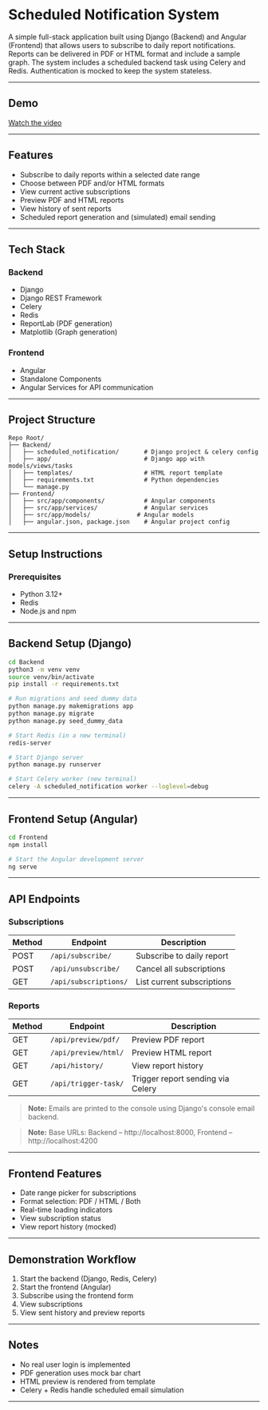 # Scheduled Notification System

A simple full-stack application built using Django (Backend) and Angular (Frontend) that allows users to subscribe to daily report notifications. Reports can be delivered in PDF or HTML format and include a sample graph. The system includes a scheduled backend task using Celery and Redis. Authentication is mocked to keep the system stateless.

---

## Demo

[Watch the video](https://www.youtube.com/watch?v=nezOwgWVxgY)

---

## Features

* Subscribe to daily reports within a selected date range
* Choose between PDF and/or HTML formats
* View current active subscriptions
* Preview PDF and HTML reports
* View history of sent reports
* Scheduled report generation and (simulated) email sending

---

## Tech Stack

### Backend

* Django
* Django REST Framework
* Celery
* Redis
* ReportLab (PDF generation)
* Matplotlib (Graph generation)

### Frontend

* Angular
* Standalone Components
* Angular Services for API communication

---

## Project Structure

```
Repo Root/
├── Backend/
│   ├── scheduled_notification/       # Django project & celery config
│   ├── app/                          # Django app with models/views/tasks
│   ├── templates/                    # HTML report template
│   ├── requirements.txt              # Python dependencies
│   └── manage.py
├── Frontend/
│   ├── src/app/components/           # Angular components
│   ├── src/app/services/             # Angular services
│   ├── src/app/models/             # Angular models
│   ├── angular.json, package.json    # Angular project config
```

---

## Setup Instructions

### Prerequisites

* Python 3.12+
* Redis
* Node.js and npm

---

## Backend Setup (Django)

```bash
cd Backend
python3 -m venv venv
source venv/bin/activate
pip install -r requirements.txt

# Run migrations and seed dummy data
python manage.py makemigrations app
python manage.py migrate
python manage.py seed_dummy_data

# Start Redis (in a new terminal)
redis-server

# Start Django server
python manage.py runserver

# Start Celery worker (new terminal)
celery -A scheduled_notification worker --loglevel=debug
```

---

## Frontend Setup (Angular)

```bash
cd Frontend
npm install

# Start the Angular development server
ng serve
```

---

## API Endpoints

### Subscriptions

| Method | Endpoint              | Description                |
| ------ | --------------------- | -------------------------- |
| POST   | `/api/subscribe/`     | Subscribe to daily report  |
| POST   | `/api/unsubscribe/`   | Cancel all subscriptions   |
| GET    | `/api/subscriptions/` | List current subscriptions |

### Reports

| Method | Endpoint             | Description                       |
| ------ | -------------------- | --------------------------------- |
| GET    | `/api/preview/pdf/`  | Preview PDF report                |
| GET    | `/api/preview/html/` | Preview HTML report               |
| GET    | `/api/history/`      | View report history               |
| GET    | `/api/trigger-task/` | Trigger report sending via Celery |

> **Note:** Emails are printed to the console using Django's console email backend.

> **Note:** Base URLs: Backend – http://localhost:8000, Frontend – http://localhost:4200
---

## Frontend Features

* Date range picker for subscriptions
* Format selection: PDF / HTML / Both
* Real-time loading indicators
* View subscription status
* View report history (mocked)

---

## Demonstration Workflow

1. Start the backend (Django, Redis, Celery)
2. Start the frontend (Angular)
3. Subscribe using the frontend form
4. View subscriptions
5. View sent history and preview reports

---

## Notes

* No real user login is implemented
* PDF generation uses mock bar chart
* HTML preview is rendered from template
* Celery + Redis handle scheduled email simulation

---